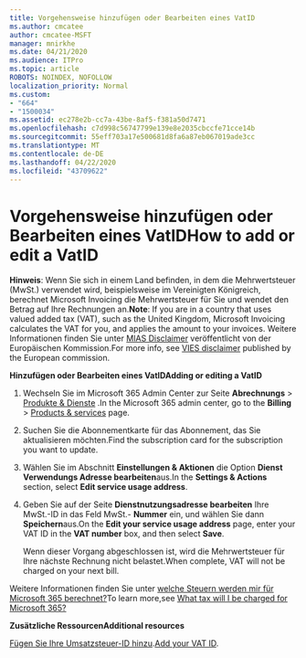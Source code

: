 ```yaml
---
title: Vorgehensweise hinzufügen oder Bearbeiten eines VatID
ms.author: cmcatee
author: cmcatee-MSFT
manager: mnirkhe
ms.date: 04/21/2020
ms.audience: ITPro
ms.topic: article
ROBOTS: NOINDEX, NOFOLLOW
localization_priority: Normal
ms.custom:
- "664"
- "1500034"
ms.assetid: ec278e2b-cc7a-43be-8af5-f381a50d7471
ms.openlocfilehash: c7d998c56747799e139e8e2035cbccfe71cce14b
ms.sourcegitcommit: 55eff703a17e500681d8fa6a87eb067019ade3cc
ms.translationtype: MT
ms.contentlocale: de-DE
ms.lasthandoff: 04/22/2020
ms.locfileid: "43709622"
---
```

# <a name="how-to-add-or-edit-a-vatid"></a><span data-ttu-id="f7168-102">Vorgehensweise hinzufügen oder Bearbeiten eines VatID</span><span class="sxs-lookup"><span data-stu-id="f7168-102">How to add or edit a VatID</span></span>

<span data-ttu-id="f7168-103">**Hinweis**: Wenn Sie sich in einem Land befinden, in dem die Mehrwertsteuer (MwSt.) verwendet wird, beispielsweise im Vereinigten Königreich, berechnet Microsoft Invoicing die Mehrwertsteuer für Sie und wendet den Betrag auf Ihre Rechnungen an.</span><span class="sxs-lookup"><span data-stu-id="f7168-103">**Note**: If you are in a country that uses valued added tax (VAT), such as the United Kingdom, Microsoft Invoicing calculates the VAT for you, and applies the amount to your invoices.</span></span> <span data-ttu-id="f7168-104">Weitere Informationen finden Sie unter [MIAS Disclaimer](https://go.microsoft.com/fwlink/?LinkID=841741) veröffentlicht von der Europäischen Kommission.</span><span class="sxs-lookup"><span data-stu-id="f7168-104">For more info, see [VIES disclaimer](https://go.microsoft.com/fwlink/?LinkID=841741) published by the European commission.</span></span>

<span data-ttu-id="f7168-105">**Hinzufügen oder Bearbeiten eines VatID**</span><span class="sxs-lookup"><span data-stu-id="f7168-105">**Adding or editing a VatID**</span></span>

1. <span data-ttu-id="f7168-106">Wechseln Sie im Microsoft 365 Admin Center zur Seite **Abrechnungs** \> [Produkte & Dienste](https://go.microsoft.com/fwlink/p/?linkid=842054) .</span><span class="sxs-lookup"><span data-stu-id="f7168-106">In the Microsoft 365 admin center, go to the **Billing** \> [Products & services](https://go.microsoft.com/fwlink/p/?linkid=842054) page.</span></span>

2. <span data-ttu-id="f7168-107">Suchen Sie die Abonnementkarte für das Abonnement, das Sie aktualisieren möchten.</span><span class="sxs-lookup"><span data-stu-id="f7168-107">Find the subscription card for the subscription you want to update.</span></span>

3. <span data-ttu-id="f7168-108">Wählen Sie im Abschnitt **Einstellungen & Aktionen** die Option **Dienst Verwendungs Adresse bearbeiten**aus.</span><span class="sxs-lookup"><span data-stu-id="f7168-108">In the **Settings & Actions** section, select **Edit service usage address**.</span></span>

4. <span data-ttu-id="f7168-109">Geben Sie auf der Seite **Dienstnutzungsadresse bearbeiten** Ihre MwSt.-ID in das Feld MwSt.- **Nummer** ein, und wählen Sie dann **Speichern**aus.</span><span class="sxs-lookup"><span data-stu-id="f7168-109">On the **Edit your service usage address** page, enter your VAT ID in the **VAT number** box, and then select **Save**.</span></span>

    <span data-ttu-id="f7168-110">Wenn dieser Vorgang abgeschlossen ist, wird die Mehrwertsteuer für Ihre nächste Rechnung nicht belastet.</span><span class="sxs-lookup"><span data-stu-id="f7168-110">When complete, VAT will not be charged on your next bill.</span></span>

<span data-ttu-id="f7168-111">Weitere Informationen finden Sie unter [welche Steuern werden mir für Microsoft 365 berechnet?](https://docs.microsoft.com/office365/admin/subscriptions-and-billing/what-tax-will-i-be-charged)</span><span class="sxs-lookup"><span data-stu-id="f7168-111">To learn more,see [What tax will I be charged for Microsoft 365?](https://docs.microsoft.com/office365/admin/subscriptions-and-billing/what-tax-will-i-be-charged)</span></span>

<span data-ttu-id="f7168-112">**Zusätzliche Ressourcen**</span><span class="sxs-lookup"><span data-stu-id="f7168-112">**Additional resources**</span></span>

<span data-ttu-id="f7168-113">[Fügen Sie Ihre Umsatzsteuer-ID hinzu](https://docs.microsoft.com/office365/admin/subscriptions-and-billing/what-tax-will-i-be-charged?view=o365-worldwide#add-your-vat-id-eu-countries-only).</span><span class="sxs-lookup"><span data-stu-id="f7168-113">[Add your VAT ID](https://docs.microsoft.com/office365/admin/subscriptions-and-billing/what-tax-will-i-be-charged?view=o365-worldwide#add-your-vat-id-eu-countries-only).</span></span>